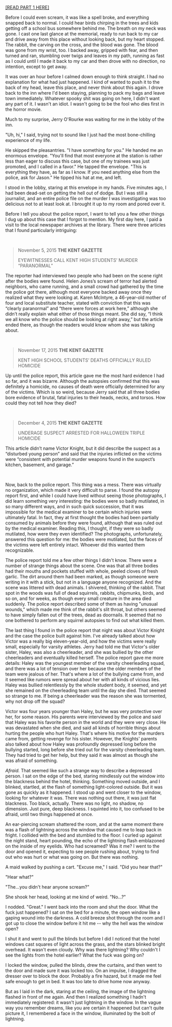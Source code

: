 [\[READ PART 1 HERE\]](https://www.reddit.com/r/nosleep/comments/xwuk13/im_an_investigative_journalist_with_a_special/?utm_source=share&utm_medium=web2x&context=3)

Before I could even scream, it was like a spell broke, and everything snapped back to normal. I could hear birds chirping in the trees and kids getting off a school bus somewhere behind me. The breath on my neck was gone. I cast one last glance at the memorial, ready to run back to my car and drive away from this place without looking back, but my heart stopped. The rabbit, the carving on the cross, and the blood was gone. The blood was gone from my wrist, too. I backed away, gripped with fear, and then turned and ran, stumbling over twigs and leaves in my path, running as fast as I could until I made it back to my car and then drove with no direction, no intention, except to get away.

It was over an hour before I calmed down enough to think straight. I had no explanation for what had just happened. I kind of wanted to push it to the back of my head, leave this place, and never think about this again. I drove back to the inn where I'd been staying, planning to pack my bags and leave town immediately. Whatever spooky shit was going on here, I didn't want any part of it. I wasn't an idiot. I wasn't going to be the fool who dies first in the horror movie.

Much to my surprise, Jerry O'Rourke was waiting for me in the lobby of the inn.

"Uh, hi," I said, trying not to sound like I just had the most bone-chilling experience of my life.

He skipped the pleasantries. "I have something for you." He handed me an enormous envelope. "You'll find that most everyone at the station is rather less than eager to discuss this case, but one of my trainees was just promoted, and I called in a favor." He tapped the envelope. "This is everything they have, as far as I know. If you need anything else from the police, ask for Jason." He tipped his hat at me, and left.

I stood in the lobby, staring at this envelope in my hands. Five minutes ago, I had been dead-set on getting the hell out of dodge. But I was still a journalist, and an entire police file on the murder I was investigating was too delicious not to at least look at. I brought it up to my room and pored over it.

Before I tell you about the police report, I want to tell you a few other things I dug up about this case that I forgot to mention. My first day here, I paid a visit to the local newspaper archives at the library. There were three articles that I found particularly intriguing:

&#x200B;

>November 5, 2015          **THE KENT GAZETTE**  
>  
>EYEWITNESSES CALL KENT HIGH STUDENTS’ MURDER “PARANORMAL”

The reporter had interviewed two people who had been on the scene right after the bodies were found. Helen Jones’s scream of terror had alerted neighbors, who came running, and a small crowd had gathered by the time the police got there, although most everyone backed away once they realized what they were looking at. Karen McIntyre, a 46-year-old mother of four and local substitute teacher, stated with conviction that this was “clearly paranormal” and “there were forces at work here,” although she didn’t really explain what either of those things meant. She did say, “I think we all know who the police should be looking at right away,” but the article ended there, as though the readers would know whom she was talking about.

&#x200B;

>November 17, 2015       **THE KENT GAZETTE**  
>  
>KENT HIGH SCHOOL STUDENTS’ DEATHS OFFICIALLY RULED HOMICIDE

Up until the police report, this article gave me the most hard evidence I had so far, and it was bizarre. Although the autopsies confirmed that this was definitely a homicide, no causes of death were officially determined for any of the victims. Which is so weird, because Jerry said that all three bodies bore evidence of brutal, fatal injuries to their heads, necks, and torsos. How could they not tell how they died?

&#x200B;

>December 4, 2015        **THE KENT GAZETTE**  
>  
>UNDERAGE SUSPECT ARRESTED FOR HALLOWEEN TRIPLE HOMICIDE

This article didn’t name Victor Knight, but it did describe the suspect as a “disturbed young person” and said that the injuries inflicted on the victims were “consistent with potential murder weapons found in the suspect’s kitchen, basement, and garage.”

&#x200B;

Now, back to the police report. This thing was a mess. There was virtually no organization, which made it very difficult to parse. I found the autopsy report first, and while I could have lived without seeing those photographs, I did learn something very interesting: the bodies were so badly mutilated, in so many different ways, and in such quick succession, that it was impossible for the medical examiner to be certain which injuries were ultimately fatal. In fact, they at first thought the bodies had been partially consumed by animals before they were found, although that was ruled out by the medical examiner. Reading this, I thought, if they were so badly mutilated, how were they even identified? The photographs, unfortunately, answered this question for me: the bodies were mutilated, but the faces of the victims were left entirely intact. Whoever did this wanted them recognizable.

The police report told me a few other things I didn't know. There were a number of strange things about the scene. One was that all three bodies had their mouths and pockets stuffed with whole, peeled cloves of fresh garlic. The dirt around them had been marked, as though someone were writing in it with a stick, but not in a language anyone recognized. And the scene was littered with dead animals. I shivered, thinking of the rabbit. That spot in the woods was full of dead squirrels, rabbits, chipmunks, birds, and so on, and for weeks, as though every small creature in the area died suddenly. The police report described some of them as having "unusual wounds," which made me think of the rabbit's slit throat, but others seemed to have simply fallen out of the trees, dead as doornails. It seemed that no one bothered to perform any squirrel autopsies to find out what killed them.

The last thing I found in the police report that night was about Victor Knight and the case the police built against him. I've already talked about how Victor was a really big eleven-year-old, and how the victims were really small, especially for varsity athletes. Jerry had told me that Victor's older sister, Haley, was also a cheerleader, and she was bullied by the other cheerleaders and eventually killed herself. The police report gave me more details: Haley was the youngest member of the varsity cheerleading squad, and there was a lot of tension over her because the older members of the team were jealous of her. That's where a lot of the bullying came from, and it seemed like rumors were spread about her with all kinds of vicious lies. Haley was bullied relentlessly by the whole student body, it seemed, and yet she remained on the cheerleading team until the day she died. That seemed so strange to me. If being a cheerleader was the reason she was tormented, why not drop off the squad?

Victor was four years younger than Haley, but he was very protective over her, for some reason. His parents were interviewed by the police and said that Haley was his favorite person in the world and they were very close. He was devastated when she died, and said all kinds of horrible things about hurting the people who hurt Haley. That's where his motive for the murders came from, getting revenge for his sister. However, the Knights' parents also talked about how Haley was profoundly depressed long before the bullying started, long before she tried out for the varsity cheerleading team. They had tried to get her help, but they said it was almost as though she was afraid of something.

*Afraid.* That seemed like such a strange way to describe a depressed person. I sat on the edge of the bed, staring mindlessly out the window into the blackness behind the hotel, thinking. Something moved outside, and I blinked, startled, at the flash of something light-colored outside. But it was gone as quickly as it happened. I stood up and went closer to the window, looking for whatever it was. There was nothing out there, it was just flat blackness. Too black, actually. There was no light, no shadow, no dimension. Just pure, deep blackness. I squinted into it, too confused to be afraid, until two things happened at once.

An ear-piercing scream shattered the room, and at the same moment there was a flash of lightning across the window that caused me to leap back in fright. I collided with the bed and stumbled to the floor. I curled up against the night stand, heart pounding, the echo of the lightning flash emblazoned on the inside of my eyelids. Who had screamed? Was it me? I went to the door and opened it, expecting to see people rushing about, trying to find out who was hurt or what was going on. But there was nothing.

A maid walked by pushing a cart. "Excuse me," I said. "Did you hear that?"

"Hear what?"

"The...you didn't hear anyone scream?"

She shook her head, looking at me kind of weird. "No...?"

I nodded. "Great." I went back into the room and shut the door. What the fuck just happened? I sat on the bed for a minute, the open window like a gaping wound into the darkness. A cold breeze shot through the room and I got up to close the window before it hit me -- why the hell was the window open?

I shut it and went to pull the blinds but before I did I noticed that the hotel windows cast squares of light across the grass, and the stars blinked bright overhead. It wasn't even cloudy. Why was there lightning? Why couldn't I see the lights from the hotel earlier? What the fuck was going on?

I locked the window, pulled the blinds, drew the curtains, and then went to the door and made sure it was locked too. On an impulse, I dragged the dresser over to block the door. Probably a fire hazard, but it made me feel safe enough to get in bed. It was too late to drive home now anyway.

But as I laid in the dark, staring at the ceiling, the image of the lightning flashed in front of me again. And then I realized something I hadn't immediately registered: it wasn't just lightning in the window. In the vague way you remember dreams, like you are certain it happened but can't quite picture it, I remembered a face in the window, illuminated by the bolt of lightning.